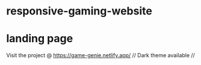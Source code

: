 # responsive-gaming-website
# landing page
Visit the project @ https://game-genie.netlify.app/
// Dark theme available //
